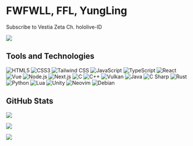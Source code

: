 # FWFWLL, FFL, YungLing

Subscribe to Vestia Zeta Ch. hololive-ID

![](https://count.getloli.com/get/@:FWFWLL?theme=rule34)

## Tools and Technologies

![HTML5](https://img.shields.io/badge/HTML5-1C1C1C?style=flat-square&logo=html5&logoColor=E34F26)
![CSS3](https://img.shields.io/badge/CSS3-1C1C1C?style=flat-square&logo=css3&logoColor=1572B6)
![Tailwind CSS](https://img.shields.io/badge/Tailwind_CSS-1C1C1C?style=flat-square&logo=tailwind-css&logoColor=06B6D4)
![JavaScript](https://img.shields.io/badge/JavaScript-1C1C1C?style=flat-square&logo=javascript&logoColor=F7DF1E)
![TypeScript](https://img.shields.io/badge/TypeScript-1C1C1C?style=flat-square&logo=typescript&logoColor=3178C6)
![React](https://img.shields.io/badge/React-1C1C1C?style=flat-square&logo=react&logoColor=61DAFB)
![Vue](https://img.shields.io/badge/Vue-1C1C1C?style=flat-square&logo=vue.js&logoColor=4FC08D)
![Node.js](https://img.shields.io/badge/Node.js-1C1C1C?style=flat-square&logo=nodedotjs&logoColor=339933)
![Next.js](https://img.shields.io/badge/Next.js-1C1C1C?style=flat-square&logo=nextdotjs&logoColor=000000)
![C](https://img.shields.io/badge/C-1C1C1C?style=flat-square&logo=c&logoColor=A8B9CC)
![C++](https://img.shields.io/badge/C++-1C1C1C?style=flat-square&logo=cplusplus&logoColor=00599C)
![Vulkan](https://img.shields.io/badge/Vulkan-1C1C1C?style=flat-square&logo=vulkan&logoColor=AC162C)
![Java](https://img.shields.io/badge/Java-1C1C1C?style=flat-square)
![C Sharp](https://img.shields.io/badge/C_Sharp-1C1C1C?style=flat-square&logo=csharp&logoColor=239120)
![Rust](https://img.shields.io/badge/Rust-1C1C1C?style=flat-square&logo=rust&logoColor=000000)
![Python](https://img.shields.io/badge/Python-1C1C1C?style=flat-square&logo=python&logoColor=3776AB)
![Lua](https://img.shields.io/badge/Lua-1C1C1C?style=flat-square&logo=lua&logoColor=2C2D72)
![Unity](https://img.shields.io/badge/Unity-1C1C1C?style=flat-square&logo=unity&logoColor=FFFFFF)
![Neovim](https://img.shields.io/badge/Neovim-1C1C1C?style=flat-square&logo=neovim&logoColor=57A143)
![Debian](https://img.shields.io/badge/Debian-1C1C1C?style=flat-square&logo=debian&logoColor=A81D33)

## GitHub Stats

![](https://github-readme-stats.vercel.app/api?username=FWFWLL&theme=github_dark&count_private=true&hide=contribs&hide_border=true&show_icons=true&title_color=54DA97&icon_color=FF0064&bg_color=1C1C1C&text_color=EEEEEE)

![](http://github-readme-streak-stats.herokuapp.com?user=FWFWLL&theme=github-dark&hide_border=true&stroke=FF0064&ring=54DA97&fire=FF0064&dates=54DA97&background=1C1C1C&currStreakLabel=EEEEEE&currStreakNum=EEEEEE&sideLabels=EEEEEE&sideNums=EEEEEE)

![](https://github-readme-stats.vercel.app/api/top-langs/?username=FWFWLL&layout=compact&theme=github_dark&langs_count=6&count_private=true&hide_border=true&title_color=54DA97&bg_color=1C1C1C&text_color=EEEEEE)
